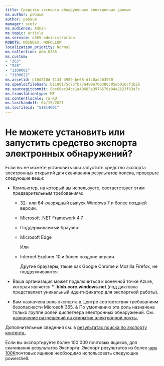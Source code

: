 ```yaml
---
title: Средство экспорта обнаруженных электронных данных
ms.author: pebaum
author: pebaum
manager: scotv
ms.audience: Admin
ms.topic: article
ms.service: o365-administration
ROBOTS: NOINDEX, NOFOLLOW
localization_priority: Normal
ms.collection: Adm_O365
ms.custom:
- "263"
- "928"
- "1100001"
- "3100022"
ms.assetid: b16d310d-1134-4959-be68-d1c0ad463930
ms.openlocfilehash: b1100175c75fb77a499e706380305eb016cf1b2b
ms.sourcegitcommit: 8bc60ec34bc1e40685e3976576e04a2623f63a7c
ms.translationtype: MT
ms.contentlocale: ru-RU
ms.lasthandoff: 04/15/2021
ms.locfileid: "51814601"
---
```

# <a name="cant-install-or-run-the-ediscovery-export-tool"></a>Не можете установить или запустить средство экспорта электронных обнаружений?

Если вы не можете установить или запустить средство экспорта электронных открытий для скачивания результатов поиска, проверьте следующие вещи:
  
- Компьютер, на который вы используете, соответствует этим предварительным требованиям:

  - 32- или 64-разрядный выпуск Windows 7 и более поздней версии.




  - Microsoft .NET Framework 4.7

  - Поддерживаемый браузер:

  - Microsoft Edge

    Или

  - Internet Explorer 10 и более поздние версии.

    Другие браузеры, такие как Google Chrome и Mozilla Firefox, не поддерживаются.

- Ваша организация может подключиться к конечной точке Azure, которая является **\* .blob.core.windows.net** (под диктовка представляет уникальный идентификатор для экспортной работы).

- Вам назначена роль экспорта в Центре соответствия требованиям безопасности Microsoft 365. &amp; По умолчанию эта роль назначена только группе ролей диспетчера электронных обнаружений. См. [назначение разрешений на открытие электронной почты.](https://docs.microsoft.com/microsoft-365/compliance/assign-ediscovery-permissions)

Дополнительные сведения см. в [результатах поиска по экспорту контента.](https://docs.microsoft.com/microsoft-365/compliance/export-search-results)

Если вы экспортируете более 100 000 почтовых ящиков, для скачивания результатов Экспорта: Экспорт результатов из более  [чем 100K](https://docs.microsoft.com/microsoft-365/compliance/export-search-results?view=o365-worldwide%23exporting-results-from-more-than-100000-mailboxes)почтовых ящиков необходимо использовать следующие powershell.